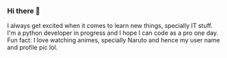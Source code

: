 ### Hi there 👋
I always get excited when it comes to learn new things, specially IT stuff. I'm a python developer in progress and I hope I can code as a pro one day.
Fun fact: I love watching animes, specially Naruto and hence my user name and profile pic lol.
